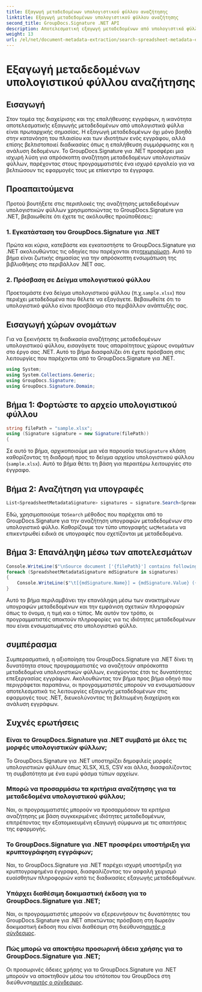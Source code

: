 ```yaml
---
title: Εξαγωγή μεταδεδομένων υπολογιστικού φύλλου αναζήτησης
linktitle: Εξαγωγή μεταδεδομένων υπολογιστικού φύλλου αναζήτησης
second_title: GroupDocs.Signature .NET API
description: Αποτελεσματική εξαγωγή μεταδεδομένων από υπολογιστικά φύλλα χρησιμοποιώντας GroupDocs.Signature για .NET. Βελτιώστε τη διαχείριση και την ανάλυση εγγράφων χωρίς κόπο.
weight: 13
url: /el/net/document-metadata-extraction/search-spreadsheet-metadata-extraction/
---
```


# Εξαγωγή μεταδεδομένων υπολογιστικού φύλλου αναζήτησης

## Εισαγωγή
Στον τομέα της διαχείρισης και της επαλήθευσης εγγράφων, η ικανότητα αποτελεσματικής εξαγωγής μεταδεδομένων από υπολογιστικά φύλλα είναι πρωταρχικής σημασίας. Η εξαγωγή μεταδεδομένων όχι μόνο βοηθά στην κατανόηση του πλαισίου και των ιδιοτήτων ενός εγγράφου, αλλά επίσης βελτιστοποιεί διαδικασίες όπως η επαλήθευση συμμόρφωσης και η ανάλυση δεδομένων. Το GroupDocs.Signature για .NET προσφέρει μια ισχυρή λύση για απρόσκοπτη αναζήτηση μεταδεδομένων υπολογιστικών φύλλων, παρέχοντας στους προγραμματιστές ένα ισχυρό εργαλείο για να βελτιώσουν τις εφαρμογές τους με επίκεντρο τα έγγραφα.
## Προαπαιτούμενα
Προτού βουτήξετε στις περιπλοκές της αναζήτησης μεταδεδομένων υπολογιστικών φύλλων χρησιμοποιώντας το GroupDocs.Signature για .NET, βεβαιωθείτε ότι έχετε τις ακόλουθες προϋποθέσεις:
### 1. Εγκατάσταση του GroupDocs.Signature για .NET
 Πρώτα και κύρια, κατεβάστε και εγκαταστήστε το GroupDocs.Signature για .NET ακολουθώντας τις οδηγίες που παρέχονται στο[τεκμηρίωση](https://tutorials.groupdocs.com/signature/net/). Αυτό το βήμα είναι ζωτικής σημασίας για την απρόσκοπτη ενσωμάτωση της βιβλιοθήκης στο περιβάλλον .NET σας.
### 2. Πρόσβαση σε Δείγμα υπολογιστικού φύλλου
Προετοιμάστε ένα δείγμα υπολογιστικού φύλλου (π.χ.`sample.xlsx`) που περιέχει μεταδεδομένα που θέλετε να εξαγάγετε. Βεβαιωθείτε ότι το υπολογιστικό φύλλο είναι προσβάσιμο στο περιβάλλον ανάπτυξής σας.

## Εισαγωγή χώρων ονομάτων
Για να ξεκινήσετε τη διαδικασία αναζήτησης μεταδεδομένων υπολογιστικού φύλλου, εισαγάγετε τους απαραίτητους χώρους ονομάτων στο έργο σας .NET. Αυτό το βήμα διασφαλίζει ότι έχετε πρόσβαση στις λειτουργίες που παρέχονται από το GroupDocs.Signature για .NET.

```csharp
using System;
using System.Collections.Generic;
using GroupDocs.Signature;
using GroupDocs.Signature.Domain;
```
## Βήμα 1: Φορτώστε το αρχείο υπολογιστικού φύλλου
```csharp
string filePath = "sample.xlsx";
using (Signature signature = new Signature(filePath))
{
```
 Σε αυτό το βήμα, αρχικοποιούμε μια νέα παρουσία του`Signature` κλάση καθορίζοντας τη διαδρομή προς το δείγμα αρχείου υπολογιστικού φύλλου (`sample.xlsx`). Αυτό το βήμα θέτει τη βάση για περαιτέρω λειτουργίες στο έγγραφο.
## Βήμα 2: Αναζήτηση για υπογραφές
```csharp
List<SpreadsheetMetadataSignature> signatures = signature.Search<SpreadsheetMetadataSignature>(SignatureType.Metadata);
```
 Εδώ, χρησιμοποιούμε το`Search` μέθοδος που παρέχεται από το GroupDocs.Signature για την αναζήτηση υπογραφών μεταδεδομένων στο υπολογιστικό φύλλο. Καθορίζουμε τον τύπο υπογραφής ως`Metadata` να επικεντρωθεί ειδικά σε υπογραφές που σχετίζονται με μεταδεδομένα.
## Βήμα 3: Επανάληψη μέσω των αποτελεσμάτων
```csharp
Console.WriteLine($"\nSource document ['{filePath}'] contains following signatures.");
foreach (SpreadsheetMetadataSignature mdSignature in signatures)
{
    Console.WriteLine($"\t[{mdSignature.Name}] = {mdSignature.Value} ({mdSignature.Type})");
}
```
Αυτό το βήμα περιλαμβάνει την επανάληψη μέσω των ανακτημένων υπογραφών μεταδεδομένων και την εμφάνιση σχετικών πληροφοριών όπως το όνομα, η τιμή και ο τύπος. Με αυτόν τον τρόπο, οι προγραμματιστές αποκτούν πληροφορίες για τις ιδιότητες μεταδεδομένων που είναι ενσωματωμένες στο υπολογιστικό φύλλο.

## συμπέρασμα
Συμπερασματικά, η αξιοποίηση του GroupDocs.Signature για .NET δίνει τη δυνατότητα στους προγραμματιστές να αναζητούν απρόσκοπτα μεταδεδομένα υπολογιστικών φύλλων, ενισχύοντας έτσι τις δυνατότητες επεξεργασίας εγγράφων. Ακολουθώντας τον βήμα προς βήμα οδηγό που περιγράφεται παραπάνω, οι προγραμματιστές μπορούν να ενσωματώσουν αποτελεσματικά τις λειτουργίες εξαγωγής μεταδεδομένων στις εφαρμογές τους .NET, διευκολύνοντας τη βελτιωμένη διαχείριση και ανάλυση εγγράφων.
## Συχνές ερωτήσεις
### Είναι το GroupDocs.Signature για .NET συμβατό με όλες τις μορφές υπολογιστικών φύλλων;
Το GroupDocs.Signature για .NET υποστηρίζει δημοφιλείς μορφές υπολογιστικών φύλλων όπως XLSX, XLS, CSV και άλλα, διασφαλίζοντας τη συμβατότητα με ένα ευρύ φάσμα τύπων αρχείων.
### Μπορώ να προσαρμόσω τα κριτήρια αναζήτησης για τα μεταδεδομένα υπολογιστικού φύλλου;
Ναι, οι προγραμματιστές μπορούν να προσαρμόσουν τα κριτήρια αναζήτησης με βάση συγκεκριμένες ιδιότητες μεταδεδομένων, επιτρέποντας την εξατομικευμένη εξαγωγή σύμφωνα με τις απαιτήσεις της εφαρμογής.
### Το GroupDocs.Signature για .NET προσφέρει υποστήριξη για κρυπτογράφηση εγγράφων;
Ναι, το GroupDocs.Signature για .NET παρέχει ισχυρή υποστήριξη για κρυπτογραφημένα έγγραφα, διασφαλίζοντας τον ασφαλή χειρισμό ευαίσθητων πληροφοριών κατά τις διαδικασίες εξαγωγής μεταδεδομένων.
### Υπάρχει διαθέσιμη δοκιμαστική έκδοση για το GroupDocs.Signature για .NET;
 Ναι, οι προγραμματιστές μπορούν να εξερευνήσουν τις δυνατότητες του GroupDocs.Signature για .NET αποκτώντας πρόσβαση στη δωρεάν δοκιμαστική έκδοση που είναι διαθέσιμη στη διεύθυνση[αυτός ο σύνδεσμος](https://releases.groupdocs.com/).
### Πώς μπορώ να αποκτήσω προσωρινή άδεια χρήσης για το GroupDocs.Signature για .NET;
 Οι προσωρινές άδειες χρήσης για το GroupDocs.Signature για .NET μπορούν να αποκτηθούν μέσω του ιστότοπου του GroupDocs στη διεύθυνση[αυτός ο σύνδεσμος](https://purchase.groupdocs.com/temporary-license/).